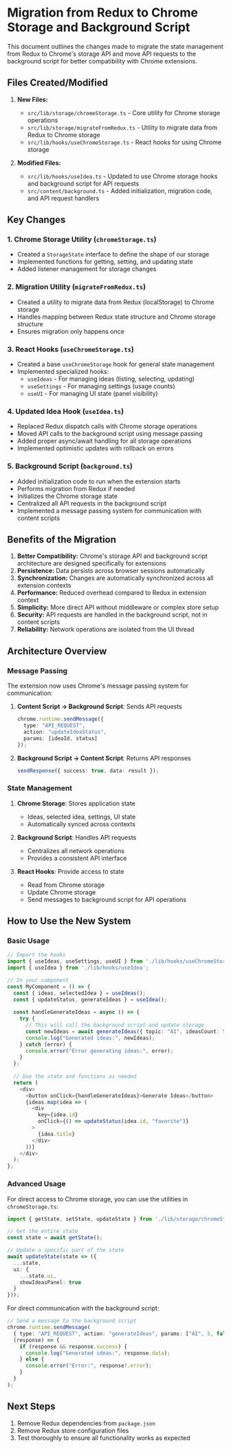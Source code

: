 # Migration from Redux to Chrome Storage and Background Script

This document outlines the changes made to migrate the state management from Redux to Chrome's storage API and move API requests to the background script for better compatibility with Chrome extensions.

## Files Created/Modified

1. **New Files:**
   - `src/lib/storage/chromeStorage.ts` - Core utility for Chrome storage operations
   - `src/lib/storage/migrateFromRedux.ts` - Utility to migrate data from Redux to Chrome storage
   - `src/lib/hooks/useChromeStorage.ts` - React hooks for using Chrome storage

2. **Modified Files:**
   - `src/lib/hooks/useIdea.ts` - Updated to use Chrome storage hooks and background script for API requests
   - `src/content/background.ts` - Added initialization, migration code, and API request handlers

## Key Changes

### 1. Chrome Storage Utility (`chromeStorage.ts`)

- Created a `StorageState` interface to define the shape of our storage
- Implemented functions for getting, setting, and updating state
- Added listener management for storage changes

### 2. Migration Utility (`migrateFromRedux.ts`)

- Created a utility to migrate data from Redux (localStorage) to Chrome storage
- Handles mapping between Redux state structure and Chrome storage structure
- Ensures migration only happens once

### 3. React Hooks (`useChromeStorage.ts`)

- Created a base `useChromeStorage` hook for general state management
- Implemented specialized hooks:
  - `useIdeas` - For managing ideas (listing, selecting, updating)
  - `useSettings` - For managing settings (usage counts)
  - `useUI` - For managing UI state (panel visibility)

### 4. Updated Idea Hook (`useIdea.ts`)

- Replaced Redux dispatch calls with Chrome storage operations
- Moved API calls to the background script using message passing
- Added proper async/await handling for all storage operations
- Implemented optimistic updates with rollback on errors

### 5. Background Script (`background.ts`)

- Added initialization code to run when the extension starts
- Performs migration from Redux if needed
- Initializes the Chrome storage state
- Centralized all API requests in the background script
- Implemented a message passing system for communication with content scripts

## Benefits of the Migration

1. **Better Compatibility:** Chrome's storage API and background script architecture are designed specifically for extensions
2. **Persistence:** Data persists across browser sessions automatically
3. **Synchronization:** Changes are automatically synchronized across all extension contexts
4. **Performance:** Reduced overhead compared to Redux in extension context
5. **Simplicity:** More direct API without middleware or complex store setup
6. **Security:** API requests are handled in the background script, not in content scripts
7. **Reliability:** Network operations are isolated from the UI thread

## Architecture Overview

### Message Passing

The extension now uses Chrome's message passing system for communication:

1. **Content Script → Background Script**: Sends API requests
   ```typescript
   chrome.runtime.sendMessage({ 
     type: "API_REQUEST", 
     action: "updateIdeaStatus", 
     params: [ideaId, status] 
   });
   ```

2. **Background Script → Content Script**: Returns API responses
   ```typescript
   sendResponse({ success: true, data: result });
   ```

### State Management

1. **Chrome Storage**: Stores application state
   - Ideas, selected idea, settings, UI state
   - Automatically synced across contexts

2. **Background Script**: Handles API requests
   - Centralizes all network operations
   - Provides a consistent API interface

3. **React Hooks**: Provide access to state
   - Read from Chrome storage
   - Update Chrome storage
   - Send messages to background script for API operations

## How to Use the New System

### Basic Usage

```typescript
// Import the hooks
import { useIdeas, useSettings, useUI } from './lib/hooks/useChromeStorage';
import { useIdea } from './lib/hooks/useIdea';

// In your component
const MyComponent = () => {
  const { ideas, selectedIdea } = useIdeas();
  const { updateStatus, generateIdeas } = useIdea();
  
  const handleGenerateIdeas = async () => {
    try {
      // This will call the background script and update storage
      const newIdeas = await generateIdeas({ topic: "AI", ideasCount: 5 });
      console.log("Generated ideas:", newIdeas);
    } catch (error) {
      console.error("Error generating ideas:", error);
    }
  };
  
  // Use the state and functions as needed
  return (
    <div>
      <button onClick={handleGenerateIdeas}>Generate Ideas</button>
      {ideas.map(idea => (
        <div 
          key={idea.id}
          onClick={() => updateStatus(idea.id, "favorite")}
        >
          {idea.title}
        </div>
      ))}
    </div>
  );
};
```

### Advanced Usage

For direct access to Chrome storage, you can use the utilities in `chromeStorage.ts`:

```typescript
import { getState, setState, updateState } from './lib/storage/chromeStorage';

// Get the entire state
const state = await getState();

// Update a specific part of the state
await updateState(state => ({
  ...state,
  ui: {
    ...state.ui,
    showIdeasPanel: true
  }
}));
```

For direct communication with the background script:

```typescript
// Send a message to the background script
chrome.runtime.sendMessage(
  { type: "API_REQUEST", action: "generateIdeas", params: ["AI", 5, false] },
  (response) => {
    if (response && response.success) {
      console.log("Generated ideas:", response.data);
    } else {
      console.error("Error:", response?.error);
    }
  }
);
```

## Next Steps

1. Remove Redux dependencies from `package.json`
2. Remove Redux store configuration files
3. Test thoroughly to ensure all functionality works as expected 